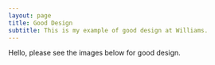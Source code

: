 ```yaml
---
layout: page
title: Good Design
subtitle: This is my example of good design at Williams. 
---
```


Hello, please see the images below for good design. 
